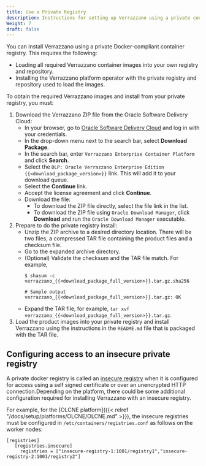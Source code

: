 ```yaml
---
title: Use a Private Registry
description: Instructions for setting up Verrazzano using a private container registry
Weight: 7
draft: false
---
```



You can install Verrazzano using a private Docker-compliant container registry. This requires the following:

* Loading all required Verrazzano container images into your own registry and repository.
* Installing the Verrazzano platform operator with the private registry and repository used to load the images.

To obtain the required Verrazzano images and install from your private registry, you must:

1. Download the Verrazzano ZIP file from the Oracle Software Delivery Cloud:
   * In your browser, go to [Oracle Software Delivery Cloud](https://edelivery.oracle.com) and log in with your credentials.
   * In the drop-down menu next to the search bar, select **Download Package**.
   * In the search bar, enter `Verrazzano Enterprise Container Platform` and click **Search**.
   * Select the `DLP: Oracle Verrazzano Enterprise Edition {{<download_package_version>}}` link.  This will add it to your download queue.
   * Select the **Continue** link.
   * Accept the license agreement and click **Continue**.
   * Download the file:
     * To download the ZIP file directly, select the file link in the list.
     * To download the ZIP file using `Oracle Download Manager`, click **Download** and run the `Oracle Download Manager` executable.
2. Prepare to do the private registry install:
   * Unzip the ZIP archive to a desired directory location.  There will be two files, a compressed TAR file containing the product
     files and a checksum file.
   * Go to the expanded archive directory.
   * (Optional) Validate the checksum and the TAR file match.  For example,
     ```
     $ shasum -c  verrazzano_{{<download_package_full_version>}}.tar.gz.sha256

     # Sample output
     verrazzano_{{<download_package_full_version>}}.tar.gz: OK
     ```
   * Expand the TAR file, for example, `tar xvf verrazzano_{{<download_package_full_version>}}.tar.gz`.
3. Load the product images into your private registry and install Verrazzano using the instructions in the `README.md`
   file that is packaged with the TAR file.

## Configuring access to an insecure private registry

A private docker registry is called an [insecure registry](https://docs.docker.com/registry/insecure/) when it is configured for access using a self signed certificate or over an unencrypted HTTP connection.Depending on the platform, there could be some additional configuration required for installing Verrazzano with an insecure registry.
 
For example, for the [OLCNE platform]({{< relref "/docs/setup/platforms/OLCNE/OLCNE.md" >}}), the insecure registries must be configured in `/etc/containers/registries.conf` as follows on the worker nodes:
 ```
 [registries]
    [registries.insecure]
      registries = ["insecure-registry-1:1001/registry1","insecure-registry-2:1001/registry2"]
 ```
